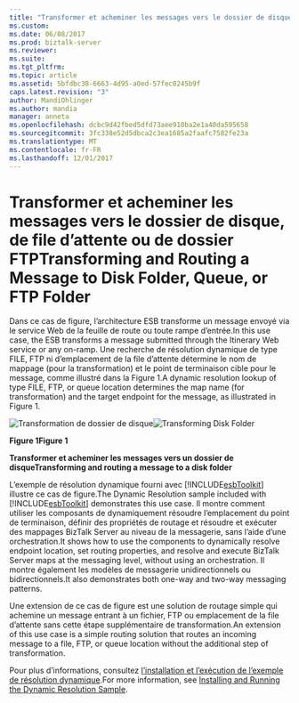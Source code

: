 ```yaml
---
title: "Transformer et acheminer les messages vers le dossier de disque, de file d’attente ou de dossier FTP | Documents Microsoft"
ms.custom: 
ms.date: 06/08/2017
ms.prod: biztalk-server
ms.reviewer: 
ms.suite: 
ms.tgt_pltfrm: 
ms.topic: article
ms.assetid: 5bfdbc38-6663-4d95-a0ed-57fec0245b9f
caps.latest.revision: "3"
author: MandiOhlinger
ms.author: mandia
manager: anneta
ms.openlocfilehash: dcbc9d42fbed5dfd73aee910ba2e1a40da595658
ms.sourcegitcommit: 3fc338e52d5dbca2c3ea1685a2faafc7582fe23a
ms.translationtype: MT
ms.contentlocale: fr-FR
ms.lasthandoff: 12/01/2017
---
```

# <a name="transforming-and-routing-a-message-to-disk-folder-queue-or-ftp-folder"></a><span data-ttu-id="159e2-102">Transformer et acheminer les messages vers le dossier de disque, de file d’attente ou de dossier FTP</span><span class="sxs-lookup"><span data-stu-id="159e2-102">Transforming and Routing a Message to Disk Folder, Queue, or FTP Folder</span></span>
<span data-ttu-id="159e2-103">Dans ce cas de figure, l’architecture ESB transforme un message envoyé via le service Web de la feuille de route ou toute rampe d’entrée.</span><span class="sxs-lookup"><span data-stu-id="159e2-103">In this use case, the ESB transforms a message submitted through the Itinerary Web service or any on-ramp.</span></span> <span data-ttu-id="159e2-104">Une recherche de résolution dynamique de type FILE, FTP ni d’emplacement de la file d’attente détermine le nom de mappage (pour la transformation) et le point de terminaison cible pour le message, comme illustré dans la Figure 1.</span><span class="sxs-lookup"><span data-stu-id="159e2-104">A dynamic resolution lookup of type FILE, FTP, or queue location determines the map name (for transformation) and the target endpoint for the message, as illustrated in Figure 1.</span></span>  
  
 <span data-ttu-id="159e2-105">![Transformation de dossier de disque](../esb-toolkit/media/ch3-transformingdiskfolder.gif "Ch3-TransformingDiskFolder")</span><span class="sxs-lookup"><span data-stu-id="159e2-105">![Transforming Disk Folder](../esb-toolkit/media/ch3-transformingdiskfolder.gif "Ch3-TransformingDiskFolder")</span></span>  
  
 <span data-ttu-id="159e2-106">**Figure 1**</span><span class="sxs-lookup"><span data-stu-id="159e2-106">**Figure 1**</span></span>  
  
 <span data-ttu-id="159e2-107">**Transformer et acheminer les messages vers un dossier de disque**</span><span class="sxs-lookup"><span data-stu-id="159e2-107">**Transforming and routing a message to a disk folder**</span></span>  
  
 <span data-ttu-id="159e2-108">L’exemple de résolution dynamique fourni avec [!INCLUDE[esbToolkit](../includes/esbtoolkit-md.md)] illustre ce cas de figure.</span><span class="sxs-lookup"><span data-stu-id="159e2-108">The Dynamic Resolution sample included with [!INCLUDE[esbToolkit](../includes/esbtoolkit-md.md)] demonstrates this use case.</span></span> <span data-ttu-id="159e2-109">Il montre comment utiliser les composants de dynamiquement résoudre l’emplacement du point de terminaison, définir des propriétés de routage et résoudre et exécuter des mappages BizTalk Server au niveau de la messagerie, sans l’aide d’une orchestration.</span><span class="sxs-lookup"><span data-stu-id="159e2-109">It shows how to use the components to dynamically resolve endpoint location, set routing properties, and resolve and execute BizTalk Server maps at the messaging level, without using an orchestration.</span></span> <span data-ttu-id="159e2-110">Il montre également les modèles de messagerie unidirectionnels ou bidirectionnels.</span><span class="sxs-lookup"><span data-stu-id="159e2-110">It also demonstrates both one-way and two-way messaging patterns.</span></span>  
  
 <span data-ttu-id="159e2-111">Une extension de ce cas de figure est une solution de routage simple qui achemine un message entrant à un fichier, FTP ou emplacement de la file d’attente sans cette étape supplémentaire de transformation.</span><span class="sxs-lookup"><span data-stu-id="159e2-111">An extension of this use case is a simple routing solution that routes an incoming message to a file, FTP, or queue location without the additional step of transformation.</span></span>  
  
 <span data-ttu-id="159e2-112">Pour plus d’informations, consultez [l’installation et l’exécution de l’exemple de résolution dynamique](../esb-toolkit/installing-and-running-the-dynamic-resolution-sample.md).</span><span class="sxs-lookup"><span data-stu-id="159e2-112">For more information, see [Installing and Running the Dynamic Resolution Sample](../esb-toolkit/installing-and-running-the-dynamic-resolution-sample.md).</span></span>